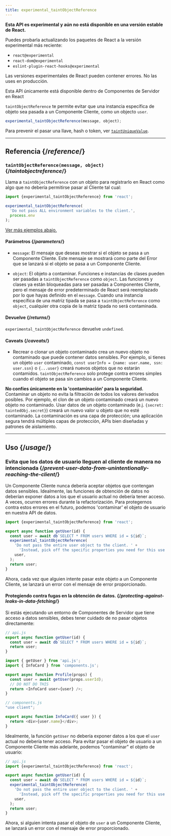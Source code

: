 ```yaml
---
title: experimental_taintObjectReference
---
```


<Wip>

**Esta API es experimental y aún no está disponible en una versión estable de React.**

Puedes probarla actualizando los paquetes de React a la versión experimental más reciente:

- `react@experimental`
- `react-dom@experimental`
- `eslint-plugin-react-hooks@experimental`

Las versiones experimentales de React pueden contener errores. No las uses en producción.

Esta API únicamente está disponible dentro de Componentes de Servidor en React

</Wip>


<Intro>

`taintObjectReference` te permite evitar que una instancia específica de objeto sea pasada a un Componente Cliente, como un objecto `user`.

```js
experimental_taintObjectReference(message, object);
```

Para prevenir el pasar una llave, hash o token, ver [`taintUniqueValue`](/reference/react/experimental_taintUniqueValue).

</Intro>

<InlineToc />

---

## Referencia {/*reference*/}

### `taintObjectReference(message, object)` {/*taintobjectreference*/}

Llama a `taintObjectReference` con un objeto para registrarlo en React como algo que no debería permitirse pasar al Cliente tal cual:

```js
import {experimental_taintObjectReference} from 'react';

experimental_taintObjectReference(
  'Do not pass ALL environment variables to the client.',
  process.env
);
```

[Ver más ejemplos abajo.](#usage)

#### Parámetros {/*parameters*/}

* `message`: El mensaje que deseas mostrar si el objeto se pasa a un Componente Cliente. Este mensaje se mostrará como parte del Error que se lanzará si el objeto se pasa a un Componente Cliente.

* `object`: El objeto a contaminar. Funciones e instancias de clases pueden ser pasadas a `taintObjectReference` como `object`. Las funciones y clases ya están bloqueadas para ser pasadas a Componentes Cliente, pero el mensaje de error predeterminado de React será reemplazado por lo que hayas definido en el `message`. Cuando una instancia específica de una matriz tipada se pasa a `taintObjectReference` como `object`, cualquier otra copia de la matriz tipada no será contaminada.

#### Devuelve {/*returns*/}

`experimental_taintObjectReference` devuelve `undefined`.

#### Caveats {/*caveats*/}

- Recrear o clonar un objeto contaminado crea un nuevo objeto no contaminado que puede contener datos sensibles. Por ejemplo, si tienes un objeto `user` contaminado, `const userInfo = {name: user.name, ssn: user.ssn}` o `{...user}` creará nuevos objetos que no estarán contamidos. `taintObjectReference` solo protege contra errores simples cuando el objeto se pasa sin cambios a un Componente Cliente.

<Pitfall>

**No confíes únicamente en la 'contaminación' para la seguridad.** Contaminar un objeto no evita la filtración de todos los valores derivados posibles. Por ejemplo, el clon de un objeto contaminado creará un nuevo objeto no contaminado. Usar datos de un objeto contaminado (e.j. `{secret: taintedObj.secret}`) creará un nuevo valor u objeto que no esté contaminado. La contaminación es una capa de protección; una aplicación segura tendrá múltiples capas de protección, APIs bien diseñadas y patrones de aislamiento.

</Pitfall>

---

## Uso {/*usage*/}

### Evita que los datos de usuario lleguen al cliente de manera no intencionada {/*prevent-user-data-from-unintentionally-reaching-the-client*/}

Un Componente Cliente nunca debería aceptar objetos que contengan datos sensibles. Idealmente, las funciones de obtención de datos no deberían exponer datos a los que el usuario actual no debería tener acceso. A veces, ocurren errores durante la refactorización. Para protegernos contra estos errores en el futuro, podemos 'contaminar' el objeto de usuario en nuestra API de datos.

```js
import {experimental_taintObjectReference} from 'react';

export async function getUser(id) {
  const user = await db`SELECT * FROM users WHERE id = ${id}`;
  experimental_taintObjectReference(
    'Do not pass the entire user object to the client. ' +
      'Instead, pick off the specific properties you need for this use case.',
    user,
  );
  return user;
}
```

Ahora, cada vez que alguien intente pasar este objeto a un Componente Cliente, se lanzará un error con el mensaje de error proporcionado.

<DeepDive>

#### Protegiendo contra fugas en la obtención de datos. {/*protecting-against-leaks-in-data-fetching*/}

Si estás ejecutando un entorno de Componentes de Servidor que tiene acceso a datos sensibles, debes tener cuidado de no pasar objetos directamente:

```js
// api.js
export async function getUser(id) {
  const user = await db`SELECT * FROM users WHERE id = ${id}`;
  return user;
}
```

```js
import { getUser } from 'api.js';
import { InfoCard } from 'components.js';

export async function Profile(props) {
  const user = await getUser(props.userId);
  // DO NOT DO THIS
  return <InfoCard user={user} />;
}
```

```js
// components.js
"use client";

export async function InfoCard({ user }) {
  return <div>{user.name}</div>;
}
```

Idealmente, la función `getUser` no debería exponer datos a los que el `user` actual no debería tener acceso. Para evitar pasar el objeto de usuario a un Componente Cliente más adelante, podemos "contaminar" el objeto de usuario:


```js
// api.js
import {experimental_taintObjectReference} from 'react';

export async function getUser(id) {
  const user = await db`SELECT * FROM users WHERE id = ${id}`;
  experimental_taintObjectReference(
    'Do not pass the entire user object to the client. ' +
      'Instead, pick off the specific properties you need for this use case.',
    user,
  );
  return user;
}
```

Ahora, si alguien intenta pasar el objeto de `user` a un Componente Cliente, se lanzará un error con el mensaje de error proporcionado.

</DeepDive>

